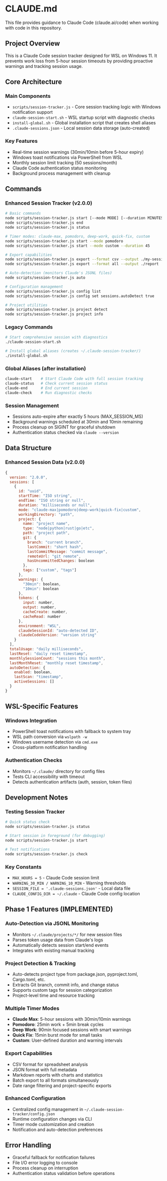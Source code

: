 # CLAUDE.md

This file provides guidance to Claude Code (claude.ai/code) when working with code in this repository.

## Project Overview

This is a Claude Code session tracker designed for WSL on Windows 11. It prevents work loss from 5-hour session timeouts by providing proactive warnings and tracking session usage.

## Core Architecture

### Main Components
- `scripts/session-tracker.js` - Core session tracking logic with Windows notification support
- `claude-session-start.sh` - WSL startup script with diagnostic checks
- `install-global.sh` - Global installation script that creates shell aliases
- `.claude-sessions.json` - Local session data storage (auto-created)

### Key Features
- Real-time session warnings (30min/10min before 5-hour expiry)
- Windows toast notifications via PowerShell from WSL
- Monthly session limit tracking (50 sessions/month)
- Claude Code authentication status monitoring
- Background process management with cleanup

## Commands

### Enhanced Session Tracker (v2.0.0)
```bash
# Basic commands
node scripts/session-tracker.js start [--mode MODE] [--duration MINUTES] [--tags TAG1,TAG2]
node scripts/session-tracker.js end
node scripts/session-tracker.js status

# Timer modes: claude-max, pomodoro, deep-work, quick-fix, custom
node scripts/session-tracker.js start --mode pomodoro
node scripts/session-tracker.js start --mode custom --duration 45

# Export capabilities
node scripts/session-tracker.js export --format csv --output ./my-sessions
node scripts/session-tracker.js export --format all --output ./report

# Auto-detection (monitors Claude's JSONL files)
node scripts/session-tracker.js auto

# Configuration management
node scripts/session-tracker.js config list
node scripts/session-tracker.js config set sessions.autoDetect true

# Project utilities
node scripts/session-tracker.js project detect
node scripts/session-tracker.js project info
```

### Legacy Commands
```bash
# Start comprehensive session with diagnostics
./claude-session-start.sh

# Install global aliases (creates ~/.claude-session-tracker/)
./install-global.sh
```

### Global Aliases (after installation)
```bash
claude-start    # Start Claude Code with full session tracking
claude-status   # Check current session status
claude-end      # End current session
claude-check    # Run diagnostic checks
```

### Session Management
- Sessions auto-expire after exactly 5 hours (MAX_SESSION_MS)
- Background warnings scheduled at 30min and 10min remaining
- Process cleanup on SIGINT for graceful shutdown
- Authentication status checked via `claude --version`

## Data Structure

### Enhanced Session Data (v2.0.0)
```javascript
{
  version: "2.0.0",
  sessions: [
    {
      id: "uuid",
      startTime: "ISO string",
      endTime: "ISO string or null",
      duration: "milliseconds or null",
      mode: "claude-max|pomodoro|deep-work|quick-fix|custom",
      workingDirectory: "path",
      project: {
        name: "project name",
        type: "node|python|rust|go|etc",
        path: "project path",
        git: {
          branch: "current branch",
          lastCommit: "short hash",
          lastCommitMessage: "commit message",
          remoteUrl: "git remote",
          hasUncommittedChanges: boolean
        },
        tags: ["custom", "tags"]
      },
      warnings: {
        "30min": boolean,
        "10min": boolean
      },
      tokens: {
        input: number,
        output: number,
        cacheCreate: number,
        cacheRead: number
      },
      environment: "WSL",
      claudeSessionId: "auto-detected ID",
      claudeCodeVersion: "version string"
    }
  ],
  totalUsage: "daily milliseconds",
  lastReset: "daily reset timestamp", 
  monthlySessionCount: "sessions this month",
  lastMonthReset: "monthly reset timestamp",
  autoDetection: {
    enabled: boolean,
    lastScan: "timestamp",
    activeSessions: []
  }
}
```

## WSL-Specific Features

### Windows Integration
- PowerShell toast notifications with fallback to system tray
- WSL path conversion via `wslpath -w`
- Windows username detection via `cmd.exe`
- Cross-platform notification handling

### Authentication Checks
- Monitors `~/.claude/` directory for config files
- Tests CLI accessibility with timeout
- Detects authentication artifacts (auth, session, token files)

## Development Notes

### Testing Session Tracker
```bash
# Quick status check
node scripts/session-tracker.js status

# Start session in foreground (for debugging)
node scripts/session-tracker.js start

# Test notifications
node scripts/session-tracker.js check
```

### Key Constants
- `MAX_HOURS = 5` - Claude Code session limit
- `WARNING_30_MIN / WARNING_10_MIN` - Warning thresholds
- `SESSION_FILE = '.claude-sessions.json'` - Local data file
- `CLAUDE_CONFIG_DIR = ~/.claude` - Claude Code config location

## Phase 1 Features (IMPLEMENTED)

### Auto-Detection via JSONL Monitoring
- Monitors `~/.claude/projects/*/` for new session files
- Parses token usage data from Claude's logs
- Automatically detects session start/end events
- Integrates with existing manual tracking

### Project Detection & Tracking
- Auto-detects project type from package.json, pyproject.toml, Cargo.toml, etc.
- Extracts Git branch, commit info, and change status
- Supports custom tags for session categorization
- Project-level time and resource tracking

### Multiple Timer Modes
- **Claude Max**: 5-hour sessions with 30min/10min warnings
- **Pomodoro**: 25min work + 5min break cycles
- **Deep Work**: 90min focused sessions with smart warnings
- **Quick Fix**: 15min burst mode for small tasks
- **Custom**: User-defined duration and warning intervals

### Export Capabilities
- CSV format for spreadsheet analysis
- JSON format with full metadata
- Markdown reports with charts and statistics
- Batch export to all formats simultaneously
- Date range filtering and project-specific exports

### Enhanced Configuration
- Centralized config management in `~/.claude-session-tracker/config.json`
- Runtime configuration changes via CLI
- Timer mode customization and creation
- Notification and auto-detection preferences

## Error Handling

- Graceful fallback for notification failures
- File I/O error logging to console
- Process cleanup on interruption
- Authentication status validation before operations